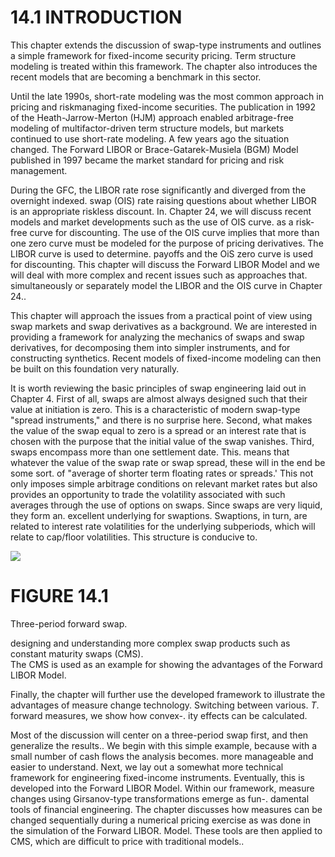 # 14.1 INTRODUCTION  

This chapter extends the discussion of swap-type instruments and outlines a simple framework for fixed-income security pricing. Term structure modeling is treated within this framework. The chapter also introduces the recent models that are becoming a benchmark in this sector.  

Until the late 1990s, short-rate modeling was the most common approach in pricing and riskmanaging fixed-income securities. The publication in 1992 of the Heath-Jarrow-Merton (HJM) approach enabled arbitrage-free modeling of multifactor-driven term structure models, but markets continued to use short-rate modeling. A few years ago the situation changed. The Forward LIBOR or Brace-Gatarek-Musiela (BGM) Model published in 1997 became the market standard for pricing and risk management.  

During the GFC, the LIBOR rate rose significantly and diverged from the overnight indexed. swap (OIS) rate raising questions about whether LIBOR is an appropriate riskless discount. In. Chapter 24, we will discuss recent models and market developments such as the use of OIS curve. as a risk-free curve for discounting. The use of the OIS curve implies that more than one zero curve must be modeled for the purpose of pricing derivatives. The LIBOR curve is used to determine. payoffs and the OiS zero curve is used for discounting. This chapter will discuss the Forward LIBOR Model and we will deal with more complex and recent issues such as approaches that. simultaneously or separately model the LIBOR and the OIS curve in Chapter 24..  

This chapter will approach the issues from a practical point of view using swap markets and swap derivatives as a background. We are interested in providing a framework for analyzing the mechanics of swaps and swap derivatives, for decomposing them into simpler instruments, and for constructing synthetics. Recent models of fixed-income modeling can then be built on this foundation very naturally.  

It is worth reviewing the basic principles of swap engineering laid out in Chapter 4. First of all, swaps are almost always designed such that their value at initiation is zero. This is a characteristic of modern swap-type "spread instruments," and there is no surprise here. Second, what makes the value of the swap equal to zero is a spread or an interest rate that is chosen with the purpose that the initial value of the swap vanishes. Third, swaps encompass more than one settlement date. This. means that whatever the value of the swap rate or swap spread, these will in the end be some sort. of "average of shorter term floating rates or spreads.' This not only imposes simple arbitrage conditions on relevant market rates but also provides an opportunity to trade the volatility associated with such averages through the use of options on swaps. Since swaps are very liquid, they form an. excellent underlying for swaptions. Swaptions, in turn, are related to interest rate volatilities for the underlying subperiods, which will relate to cap/floor volatilities. This structure is conducive to.  

![](7d81e4d7f074049638074f247b4cf292440bc92dbfc7667726fb1adb5549616c.jpg)  

# FIGURE 14.1  

Three-period forward swap.  

designing and understanding more complex swap products such as constant maturity swaps (CMS).   
The CMS is used as an example for showing the advantages of the Forward LIBOR Model.  

Finally, the chapter will further use the developed framework to illustrate the advantages of measure change technology. Switching between various. $T.$ forward measures, we show how convex-. ity effects can be calculated.  

Most of the discussion will center on a three-period swap first, and then generalize the results.. We begin with this simple example, because with a small number of cash flows the analysis becomes. more manageable and easier to understand. Next, we lay out a somewhat more technical framework for engineering fixed-income instruments. Eventually, this is developed into the Forward LIBOR Model. Within our framework, measure changes using Girsanov-type transformations emerge as fun-. damental tools of financial engineering. The chapter discusses how measures can be changed sequentially during a numerical pricing exercise as was done in the simulation of the Forward LIBOR. Model. These tools are then applied to CMS, which are difficult to price with traditional models..  
